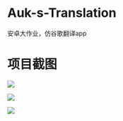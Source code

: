 # Auk-s-Translation
安卓大作业，仿谷歌翻译app
# 项目截图
![](https://cdn.jsdelivr.net/gh/machangxin/Pic/img/20210313141708.png)

![](https://cdn.jsdelivr.net/gh/machangxin/Pic/img/20210313141709.png)



![](https://cdn.jsdelivr.net/gh/machangxin/Pic/img/20210313141710.png)
